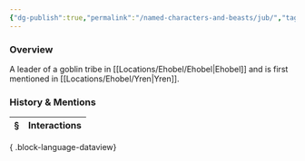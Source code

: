 ```yaml
---
{"dg-publish":true,"permalink":"/named-characters-and-beasts/jub/","tags":["NPC"],"updated":"2025-06-10T19:04:24.793+01:00"}
---
```



### Overview
A leader of a goblin tribe in [[Locations/Ehobel/Ehobel\|Ehobel]] and is first mentioned in [[Locations/Ehobel/Yren\|Yren]].

### History & Mentions
| § | Interactions |
| - | ------------ |

{ .block-language-dataview}